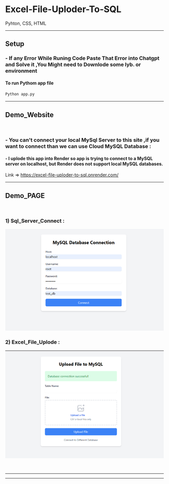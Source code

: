 # Excel-File-Uploder-To-SQL
Pyhton, CSS, HTML

_______________________________________________________________________________________________________________________________________________________________________________________________________
## Setup

### - If any Error While Runing Code Paste That Error into Chatgpt and Solve it ,You Might need to Downlode some lyb. or environment 

#### To run Pythom app file
```bash
Python app.py 
```
_______________________________________________________________________________________________________________________________________________________________________________________________________

## Demo_Website
<br>

### - You can't connect your local MySql Server to this site ,if you want to connect than we can use Cloud MySQL Database :
####  - I uplode this app into Render so app is trying to connect to a MySQL server on localhost, but Render does not support local MySQL databases.
Link => https://excel-file-uploder-to-sql.onrender.com/
<br>
_______________________________________________________________________________________________________________________________________________________________________________________________________

## Demo_PAGE
<br>

### 1) Sql_Server_Connect :
![Demo Image](https://github.com/smit012/Excel-File-Uploder-To-SQL/blob/main/Database%20Connector%20.png)

### 2) Excel_File_Uplode :
![Demo Image](https://github.com/smit012/Excel-File-Uploder-To-SQL/blob/main/Excel%20File%20Uplode.png)

<br>
<hr>
<hr>
